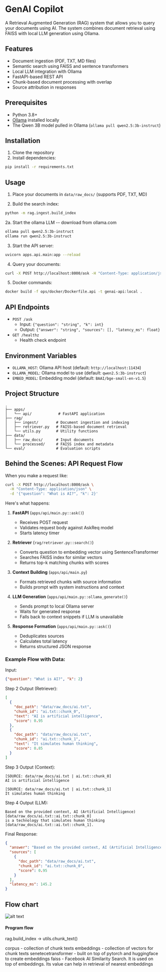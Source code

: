 # GenAI Copilot

A Retrieval Augmented Generation (RAG) system that allows you to query your documents using AI. The system combines document retrieval using FAISS with local LLM generation using Ollama.

## Features

- Document ingestion (PDF, TXT, MD files)
- Semantic search using FAISS and sentence transformers
- Local LLM integration with Ollama
- FastAPI-based REST API
- Chunk-based document processing with overlap
- Source attribution in responses

## Prerequisites

- Python 3.8+
- [Ollama](https://ollama.ai/) installed locally
- The Qwen 3B model pulled in Ollama (`ollama pull qwen2.5:3b-instruct`)

## Installation

1. Clone the repository
2. Install dependencies:
```bash
pip install -r requirements.txt
```

## Usage

1. Place your documents in `data/raw_docs/` (supports PDF, TXT, MD)

2. Build the search index:
```bash
python -m rag.ingest.build_index
```

2a. Start the ollama LLM -- download from ollama.com
```bash
ollama pull qwen2.5:3b-instruct
ollama run qwen2.5:3b-instruct
```

3. Start the API server:
```bash
uvicorn apps.api.main:app --reload
```

4. Query your documents:
```bash
curl -X POST http://localhost:8000/ask -H "Content-Type: application/json" --data-raw '{"question": "Summarize scientific facts and artificial intelligence key points from my documents.", "k": 3}'
```
5. Docker commands:
```bash
docker build -f ops/docker/Dockerfile.api -t genai-api:local .

```

## API Endpoints

- `POST /ask`
  - Input: `{"question": "string", "k": int}`
  - Output: `{"answer": "string", "sources": [], "latency_ms": float}`
- `GET /healthz`
  - Health check endpoint

## Environment Variables

- `OLLAMA_HOST`: Ollama API host (default: `http://localhost:11434`)
- `OLLAMA_MODEL`: Ollama model to use (default: `qwen2.5:3b-instruct`)
- `EMBED_MODEL`: Embedding model (default: `BAAI/bge-small-en-v1.5`)

## Project Structure

```
.
├── apps/
│   └── api/            # FastAPI application
├── rag/
│   ├── ingest/        # Document ingestion and indexing
│   ├── retriever.py   # FAISS-based document retrieval
│   └── utils.py       # Utility functions
├── data/
│   ├── raw_docs/      # Input documents
│   └── processed/     # FAISS index and metadata
└── eval/              # Evaluation scripts
```

## Behind the Scenes: API Request Flow

When you make a request like:
```bash
curl -X POST http://localhost:8000/ask \
  -H "Content-Type: application/json" \
  -d '{"question": "What is AI?", "k": 2}'
```

Here's what happens:

1. **FastAPI** (`apps/api/main.py::ask()`)
   - Receives POST request
   - Validates request body against AskReq model
   - Starts latency timer

2. **Retriever** (`rag/retriever.py::search()`)
   - Converts question to embedding vector using SentenceTransformer
   - Searches FAISS index for similar vectors
   - Returns top-k matching chunks with scores

3. **Context Building** (`apps/api/main.py`)
   - Formats retrieved chunks with source information
   - Builds prompt with system instructions and context

4. **LLM Generation** (`apps/api/main.py::ollama_generate()`)
   - Sends prompt to local Ollama server
   - Waits for generated response
   - Falls back to context snippets if LLM is unavailable

5. **Response Formation** (`apps/api/main.py::ask()`)
   - Deduplicates sources
   - Calculates total latency
   - Returns structured JSON response

### Example Flow with Data:

Input:
```json
{"question": "What is AI?", "k": 2}
```

Step 2 Output (Retriever):
```json
[
  {
    "doc_path": "data/raw_docs/ai.txt",
    "chunk_id": "ai.txt::chunk_0",
    "text": "AI is artificial intelligence",
    "score": 0.95
  },
  {
    "doc_path": "data/raw_docs/ai.txt",
    "chunk_id": "ai.txt::chunk_1",
    "text": "It simulates human thinking",
    "score": 0.85
  }
]
```

Step 3 Output (Context):
```text
[SOURCE: data/raw_docs/ai.txt | ai.txt::chunk_0]
AI is artificial intelligence

[SOURCE: data/raw_docs/ai.txt | ai.txt::chunk_1]
It simulates human thinking
```

Step 4 Output (LLM):
```text
Based on the provided context, AI (Artificial Intelligence) [data/raw_docs/ai.txt::ai.txt::chunk_0] 
is a technology that simulates human thinking [data/raw_docs/ai.txt::ai.txt::chunk_1].
```

Final Response:
```json
{
  "answer": "Based on the provided context, AI (Artificial Intelligence) [data/raw_docs/ai.txt::ai.txt::chunk_0] is a technology that simulates human thinking [data/raw_docs/ai.txt::ai.txt::chunk_1].",
  "sources": [
    {
      "doc_path": "data/raw_docs/ai.txt",
      "chunk_id": "ai.txt::chunk_0",
      "score": 0.95
    }
  ],
  "latency_ms": 145.2
}
```

## Flow chart
![alt text](image.png)

#### Program flow
rag.build_index -> utils.chunk_text()


corpus - collection of chunk texts
embeddings - collection of vectors for chunk texts
senetecetransformer - bulit on top of pytorch and huggingface to create embeddings
faiss - Facebook AI Similarity Search. It is used on top of embeddings. Its value can help in retrieval of nearest embeddings
